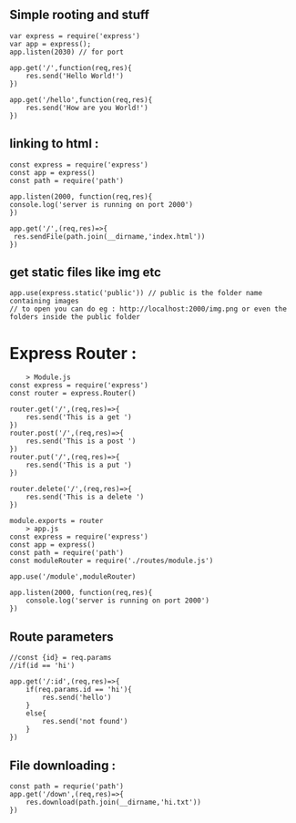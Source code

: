 ## Simple rooting and stuff
    var express = require('express')
    var app = express();
    app.listen(2030) // for port 

    app.get('/',function(req,res){
        res.send('Hello World!')
    })
    
    app.get('/hello',function(req,res){
        res.send('How are you World!')
    })
## linking to html : 
    const express = require('express')
    const app = express()
    const path = require('path')

    app.listen(2000, function(req,res){
    console.log('server is running on port 2000')
    })

    app.get('/',(req,res)=>{
     res.sendFile(path.join(__dirname,'index.html'))
    })
## get static files like img etc

    app.use(express.static('public')) // public is the folder name containing images
    // to open you can do eg : http://localhost:2000/img.png or even the folders inside the public folder 

# Express Router : 
        > Module.js 
    const express = require('express')
    const router = express.Router()
    
    router.get('/',(req,res)=>{
        res.send('This is a get ')
    })
    router.post('/',(req,res)=>{
        res.send('This is a post ')
    })
    router.put('/',(req,res)=>{
        res.send('This is a put ')
    })
    
    router.delete('/',(req,res)=>{
        res.send('This is a delete ')
    })
    
    module.exports = router 
        > app.js
    const express = require('express')
    const app = express()
    const path = require('path')
    const moduleRouter = require('./routes/module.js')
    
    app.use('/module',moduleRouter)
    
    app.listen(2000, function(req,res){
        console.log('server is running on port 2000')
    })

## Route parameters 
    //const {id} = req.params
    //if(id == 'hi')   

    app.get('/:id',(req,res)=>{
        if(req.params.id == 'hi'){
            res.send('hello')
        }
        else{
            res.send('not found')
        }
    })
## File downloading : 

    const path = requrie('path')
    app.get('/down',(req,res)=>{
        res.download(path.join(__dirname,'hi.txt'))
    })
